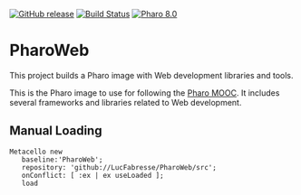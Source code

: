 

[![GitHub release](https://img.shields.io/github/release/LucFabresse/PharoWeb.svg)](https://github.com/LucFabresse/PharoWeb/releases/latest)
[![Build Status](https://travis-ci.com/LucFabresse/PharoWeb.svg?branch=master)](https://travis-ci.com/github/LucFabresse/PharoWeb)
[![Pharo 8.0](https://img.shields.io/badge/Pharo-8.0-informational)](https://github.com/LucFabresse/PharoWeb/releases/download/continuous/PharoWeb-8.0.zip)

# PharoWeb

This project builds a Pharo image with Web development libraries and tools.

This is the Pharo image to use for following the [Pharo MOOC](https://mooc.pharo.org).
It includes several frameworks and libraries related to Web development.

## Manual Loading

```smalltalk
Metacello new
   baseline:'PharoWeb';
   repository: 'github://LucFabresse/PharoWeb/src';
   onConflict: [ :ex | ex useLoaded ];
   load
 ```
